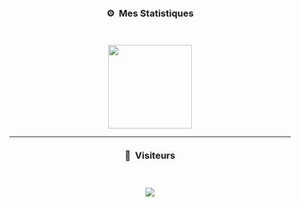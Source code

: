 ### <p align="center">⚙️ &nbsp;Mes Statistiques</p>
<br>
<p align="center">
<a href="https://github.com/billythegoat356">
  <img height="150em" src="https://github-readme-stats-eight-theta.vercel.app/api/top-langs/?username=yutzo&layout=compact&langs_count=8&theme=react&locale=fr"/>
</a>
  
</p>

-----

### <p align="center">👀 &nbsp;Visiteurs</p>
<br>
<p align="center">
  <img src="https://profile-counter.glitch.me/yutzo/count.svg" />
</p>
